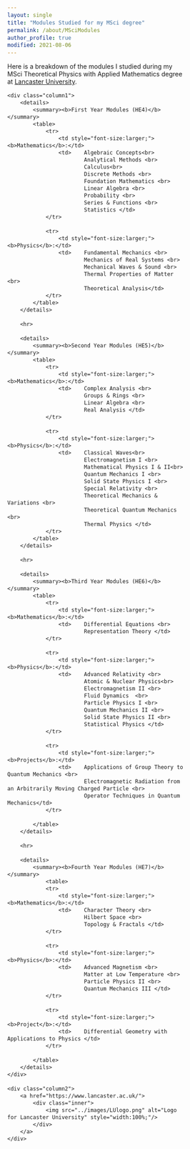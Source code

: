 ```yaml
---
layout: single
title: "Modules Studied for my MSci degree"
permalink: /about/MSciModules
author_profile: true
modified: 2021-08-06
---
```


<style>
* {
	box-sizing: border-box;
}

body {
	margin: 0;
}

.column1 {
	float: left;
	width: 70%;
	padding-right: 1em;
	vertical-align: bottom;
}

.column2 {
	float:left;
	width: 30%;
	padding-left: 0.5em;
	vertical-align: bottom;
}

.column img {
	margin-top: 14px;
}
 
.row:after {
	content: "";
	display: table;
	clear: both;
}

.inner {
  width: 90%;
  margin: 0 auto;
}
</style>

<div class="row">
	<p>
		Here is a breakdown of the modules I studied during my MSci Theoretical Physics with Applied Mathematics degree at <a href="https://www.lancaster.ac.uk">Lancaster University</a>.
	</p>
	
	<div class="column1">
		<details>
			<summary><b>First Year Modules (HE4)</b></summary>
			<table>
				<tr>
					<td style="font-size:larger;"> <b>Mathematics</b>:</td>
					<td>	Algebraic Concepts<br>
							Analytical Methods <br>
							Calculus<br>
							Discrete Methods <br>
							Foundation Mathematics <br>
							Linear Algebra <br>
							Probability <br>
							Series & Functions <br>
							Statistics </td>
				</tr>
				
				<tr>
					<td style="font-size:larger;"><b>Physics</b>:</td>
					<td>	Fundamental Mechanics <br>
							Mechanics of Real Systems <br>
							Mechanical Waves & Sound <br>
							Thermal Properties of Matter <br>
							Theoretical Analysis</td>
				</tr>
			</table>	
		</details>

		<hr>

		<details>
			<summary><b>Second Year Modules (HE5)</b></summary>
			<table>
				<tr>
					<td style="font-size:larger;"> <b>Mathematics</b>:</td>
					<td>	Complex Analysis <br>
							Groups & Rings <br>
							Linear Algebra <br>
							Real Analysis </td>		
				</tr>
				
				<tr>
					<td style="font-size:larger;"><b>Physics</b>:</td>
					<td>	Classical Waves<br>
							Electromagnetism I <br>
							Mathematical Physics I & II<br>
							Quantum Mechanics I <br>
							Solid State Physics I <br>
							Special Relativity <br>
							Theoretical Mechanics & Variations <br>
							Theoretical Quantum Mechanics <br>
							Thermal Physics </td>
				</tr>
			</table>	
		</details>

		<hr>

		<details>
			<summary><b>Third Year Modules (HE6)</b></summary>
			<table>
				<tr>
					<td style="font-size:larger;"> <b>Mathematics</b>:</td>
					<td>	Differential Equations <br>
							Representation Theory </td>
				</tr>
				
				<tr>
					<td style="font-size:larger;"><b>Physics</b>:</td>
					<td>	Advanced Relativity <br>
							Atomic & Nuclear Physics<br> 
							Electromagnetism II <br>
							Fluid Dynamics  <br>	
							Particle Physics I <br>
							Quantum Mechanics II <br>	
							Solid State Physics II <br>
							Statistical Physics </td>	
				</tr>
				
				<tr>
					<td style="font-size:larger;"><b>Projects</b>:</td>
					<td> 	Applications of Group Theory to Quantum Mechanics <br>
							Electromagnetic Radiation from an Arbitrarily Moving Charged Particle <br> 
							Operator Techniques in Quantum Mechanics</td>
				</tr>
				
			</table>
		</details>

		<hr>

		<details>
			<summary><b>Fourth Year Modules (HE7)</b></summary>
				<table>
				<tr>
					<td style="font-size:larger;"> <b>Mathematics</b>:</td>
					<td>	Character Theory <br>			
							Hilbert Space <br>
							Topology & Fractals </td>
				</tr>
				
				<tr>
					<td style="font-size:larger;"><b>Physics</b>:</td>
					<td>	Advanced Magnetism <br>
							Matter at Low Temperature <br>
							Particle Physics II <br>
							Quantum Mechanics III </td>
				</tr>
				
				<tr>
					<td style="font-size:larger;"><b>Project</b>:</td>
					<td> 	Differential Geometry with Applications to Physics </td>
				</tr>
				
			</table>
		</details>
	</div>

	<div class="column2">
		<a href="https://www.lancaster.ac.uk/">
			<div class="inner">
				<img src="../images/LUlogo.png" alt="Logo for Lancaster University" style="width:100%;"/>
			</div>
		</a>
	</div>
</div>







